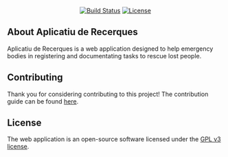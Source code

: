 <p align="center">
<a href="https://travis-ci.org/eduayme/Aplicatiu-de-Recerques"><img src="https://travis-ci.com/eduayme/Aplicatiu-de-Recerques.svg?branch=master" alt="Build Status"></a>
<a href="https://github.com/eduayme/Aplicatiu-de-Recerques/blob/master/LICENSE"><img src="https://img.shields.io/badge/License-GPLv3-blue.svg" alt="License"></a>
</p>

## About Aplicatiu de Recerques
Aplicatiu de Recerques is a web application designed to help emergency bodies in registering and documentating tasks to rescue lost people.

## Contributing
Thank you for considering contributing to this project! The contribution guide can be found [here](https://github.com/eduayme/Aplicatiu-de-Recerques/blob/master/contributing).

## License
The web application is an open-source software licensed under the [GPL v3 license](https://opensource.org/licenses/GPL-3.0).
